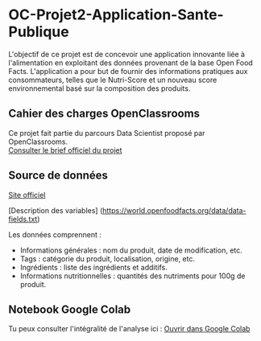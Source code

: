 # OC-Projet2-Application-Sante-Publique

L'objectif de ce projet est de concevoir une application innovante liée à l'alimentation en exploitant des données provenant de la base Open Food Facts.
L'application a pour but de fournir des informations pratiques aux consommateurs, telles que le Nutri-Score et un nouveau score environnemental basé sur la composition des produits.

## Cahier des charges OpenClassrooms

Ce projet fait partie du parcours Data Scientist proposé par OpenClassrooms.  
 [Consulter le brief officiel du projet](https://openclassrooms.com/fr/paths/164/projects/628/assignment)
 
## Source de données

[Site officiel](https://world.openfoodfacts.org/)

[Description des variables] (https://world.openfoodfacts.org/data/data-fields.txt)

Les données comprennent :

- Informations générales : nom du produit, date de modification, etc.
- Tags : catégorie du produit, localisation, origine, etc.
- Ingrédients : liste des ingrédients et additifs.
- Informations nutritionnelles : quantités des nutriments pour 100g de produit.

## Notebook Google Colab 

Tu peux consulter l'intégralité de l'analyse ici :
[Ouvrir dans Google Colab](https://colab.research.google.com/drive/1WIRraaR9QhPCPk-QqlKXiDPvPBoiWUCs?usp=sharing)
